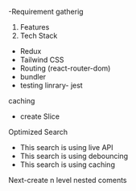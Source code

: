 -Requirement gatherig
 1. Features
 2. Tech Stack
   - Redux
   - Tailwind CSS
   - Routing (react-router-dom)
   - bundler
   - testing linrary- jest


   caching
  - create Slice

  Optimized Search
  - This search is using live API
  - This search is using debouncing
  - This search is using caching
   
   Next-create n level nested coments